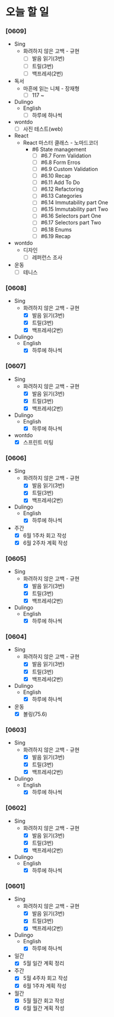 # 오늘 할 일

### [0609]

- Sing
  - 화려하지 않은 고백 - 규현
    - [ ] 발음 읽기(3번)
    - [ ] 트릴(3번)
    - [ ] 백프레셔(2번)
- 독서
  - 마흔에 읽는 니체 - 장재형
    - [ ] 117 ~
- Dulingo
  - English
    - [ ] 하루에 하나씩
- wontdo
  - [ ] 사진 테스트(web)
- React
  - React 마스터 클래스 - 노마드코더
    - #6 State management
      - [ ] #6.7 Form Validation
      - [ ] #6.8 Form Erros
      - [ ] #6.9 Custom Validation
      - [ ] #6.10 Recap
      - [ ] #6.11 Add To Do
      - [ ] #6.12 Refactoring
      - [ ] #6.13 Categories
      - [ ] #6.14 Immutability part One
      - [ ] #6.15 Immutability part Two
      - [ ] #6.16 Selectors part One
      - [ ] #6.17 Selectors part Two
      - [ ] #6.18 Enums
      - [ ] #6.19 Recap
- wontdo
  - 디자인
    - [ ] 레퍼런스 조사
- 운동
  - [ ] 테니스

### [0608]

- Sing
  - 화려하지 않은 고백 - 규현
    - [x] 발음 읽기(3번)
    - [x] 트릴(3번)
    - [x] 백프레셔(2번)
- Dulingo
  - English
    - [x] 하루에 하나씩

### [0607]

- Sing
  - 화려하지 않은 고백 - 규현
    - [x] 발음 읽기(3번)
    - [x] 트릴(3번)
    - [x] 백프레셔(2번)
- Dulingo
  - English
    - [x] 하루에 하나씩
- wontdo
  - [x] 스프린트 미팅

### [0606]

- Sing
  - 화려하지 않은 고백 - 규현
    - [x] 발음 읽기(3번)
    - [x] 트릴(3번)
    - [x] 백프레셔(2번)
- Dulingo
  - English
    - [x] 하루에 하나씩
- 주간
  - [x] 6월 1주차 회고 작성
  - [x] 6월 2주차 계획 작성

### [0605]

- Sing
  - 화려하지 않은 고백 - 규현
    - [x] 발음 읽기(3번)
    - [x] 트릴(3번)
    - [x] 백프레셔(2번)
- Dulingo
  - English
    - [x] 하루에 하나씩

### [0604]

- Sing
  - 화려하지 않은 고백 - 규현
    - [x] 발음 읽기(3번)
    - [x] 트릴(3번)
    - [x] 백프레셔(2번)
- Dulingo
  - English
    - [x] 하루에 하나씩
- 운동
  - [x] 볼링(75.6)

### [0603]

- Sing
  - 화려하지 않은 고백 - 규현
    - [x] 발음 읽기(3번)
    - [x] 트릴(3번)
    - [x] 백프레셔(2번)
- Dulingo
  - English
    - [x] 하루에 하나씩

### [0602]

- Sing
  - 화려하지 않은 고백 - 규현
    - [x] 발음 읽기(3번)
    - [x] 트릴(3번)
    - [x] 백프레셔(2번)
- Dulingo
  - English
    - [x] 하루에 하나씩

### [0601]

- Sing
  - 화려하지 않은 고백 - 규현
    - [x] 발음 읽기(3번)
    - [x] 트릴(3번)
    - [x] 백프레셔(2번)
- Dulingo
  - English
    - [x] 하루에 하나씩
- 일간
  - [x] 5월 일간 계획 정리
- 주간
  - [x] 5월 4주차 회고 작성
  - [x] 6월 1주차 계획 작성
- 월간
  - [x] 5월 월간 회고 작성
  - [x] 6월 월간 계획 작성